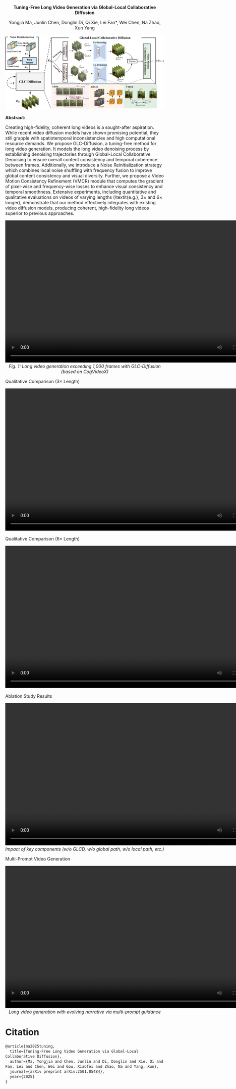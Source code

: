<div align="center">

**Tuning-Free Long Video Generation via Global-Local Collaborative Diffusion**



Yongjia Ma, Junlin Chen, Donglin Di, Qi Xie, Lei Fan*, Wei Chen, Na Zhao, Xun Yang


<!-- <p align="center">
<a href=""><img src="https://img.shields.io/badge/Arxiv-2403.09236-B31B1B.svg"></a>
</p> -->
</div> 
<p align="center">
    <img src="docs/static/images/GLCD_Project.png">
</p>



**Abstract:**

Creating high-fidelity, coherent long videos is a sought-after aspiration. While recent video diffusion models have shown promising potential, they still grapple  with spatiotemporal inconsistencies and high computational resource demands. We propose GLC-Diffusion, a tuning-free method for long video generation. It models the long video denoising process by establishing denoising trajectories through Global-Local Collaborative Denoising to ensure overall content consistency and temporal coherence between frames. Additionally, we introduce a Noise Reinitialization strategy which combines local noise shuffling with frequency fusion to improve global content consistency and visual diversity. Further, we propose a Video Motion Consistency Refinement (VMCR) module that computes the gradient of pixel-wise and frequency-wise losses to enhance visual consistency and temporal smoothness. 
Extensive experiments, including quantitative and qualitative evaluations on videos of varying lengths (\textit{e.g.}, 3× and 6× longer), demonstrate that our method effectively integrates with existing video diffusion models, producing coherent, high-fidelity long videos superior to previous approaches.


<p align="center">
<video width="800" height="450" controls>
<source src="docs/static/videos/fig1.mp4" type="video/mp4">
Your browser does not support the video tag.
</video>
<br>
<em>Fig. 1: Long video generation exceeding 1,000 frames with GLC-Diffusion (based on CogVideoX)</em>
</p>


Qualitative Comparison (3× Length)
<p align="center">
<video width="800" height="450" controls>
<source src="docs/static/videos/fig4_video_length_3.mp4" type="video/mp4">
Your browser does not support the video tag.
</video>
</p>
Qualitative Comparison (6× Length)
<p align="center">
<video width="800" height="450" controls>
<source src="docs/static/videos/fig4_video_length_6.mp4" type="video/mp4">
Your browser does not support the video tag.
</video>
</p>
Ablation Study Results
<p align="center">
<video width="800" height="450" controls>
<source src="docs/static/videos/fig5_ablation.mp4" type="video/mp4">
Your browser does not support the video tag.
</video>
<br>
<em>Impact of key components (w/o GLCD, w/o global path, w/o local path, etc.)</em>
</p>
Multi-Prompt Video Generation
<p align="center">
<video width="800" height="450" controls>
<source src="docs/static/videos/fig6_multiprompt.mp4" type="video/mp4">
Your browser does not support the video tag.
</video>
<br>
<em>Long video generation with evolving narrative via multi-prompt guidance</em>
</p>

# Citation
```shell
@article{ma2025tuning,
  title={Tuning-Free Long Video Generation via Global-Local Collaborative Diffusion},
  author={Ma, Yongjia and Chen, Junlin and Di, Donglin and Xie, Qi and Fan, Lei and Chen, Wei and Gou, Xiaofei and Zhao, Na and Yang, Xun},
  journal={arXiv preprint arXiv:2501.05484},
  year={2025}
}
```